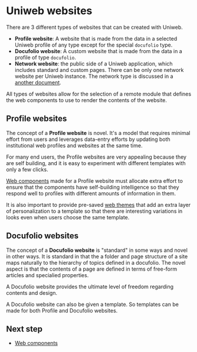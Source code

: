 # Uniweb websites

There are 3 different types of websites that can be created with Uniweb.

- **Profile website**: A website that is made from the data in a selected Uniweb profile of any type except for the special `docufolio` type.
- **Docufolio website**: A custom website that is made from the data in a profile of type `docufolio`.
- **Network website**: the public side of a Uniweb application, which includes standard and custom pages. There can be only one network website per Uniweb instance. The network type is discussed in a [another document](https://github.com/uniwebcms/app-components-template/blob/main/README.md).

All types of websites allow for the selection of a remote module that defines the web components to use to render the contents of the website.

## Profile websites

The concept of a **Profile website** is novel. It's a model that requires minimal effort from users and leverages data-entry efforts by updating both institutional web profiles and websites at the same time.

For many end users, the Profile websites are very appealing because they are self building, and it is easy to experiment with different templates with only a few clicks.

[Web components](components.md) made for a Profile website must allocate extra effort to ensure that the  components have self-building intelligence so that they respond well to profiles with different amounts of information in them. 

It is also important to provide pre-saved [web themes](webthemes.md) that add an extra layer of personalization to a template so that there are interesting variations in looks even when users choose the same template.

## Docufolio websites

The concept of a **Docufolio website** is "standard" in some ways and novel in other ways. It is standard in that the a folder and page structure of a site maps naturally to the hierarchy of topics defined in a docufolio. The novel aspect is that the contents of a page are defined in terms of free-form articles and specialied properties.

A Docufolio website provides the ultimate level of freedom regarding contents and design.

A Docufolio website can also be given a template. So templates can be made for both Profile and Docufolio websites.

## Next step

- [Web components](components.md)